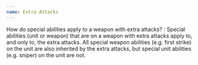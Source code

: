 ```yaml
---
name: Extra Attacks
---
```

How do special abilities apply to a weapon with extra attacks?
: Special abilities (unit or weapon) that are on a weapon with extra attacks apply to, and only to, the extra attacks. All special weapon abilities (e.g. first strike) on the unit are also inherited by the extra attacks, but special unit abilities (e.g. sniper) on the unit are not.